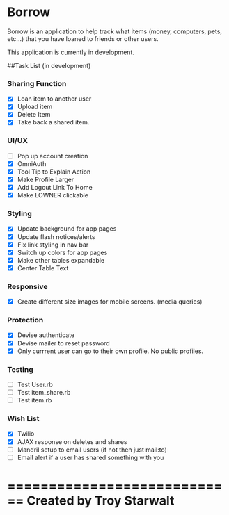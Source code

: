 # Borrow  

Borrow is an application to help track what items (money, computers, pets, etc...) that you have loaned to friends or other users. 

This application is currently in development.

##Task List (in development)

### Sharing Function
- [x] Loan item to another user
- [x] Upload item
- [x] Delete Item
- [x] Take back a shared item.

### UI/UX
- [ ] Pop up account creation
- [x] OmniAuth
- [x] Tool Tip to Explain Action
- [x] Make Profile Larger
- [x] Add Logout Link To Home
- [x] Make LOWNER clickable

### Styling
- [x] Update background for app pages
- [x] Update flash notices/alerts
- [x] Fix link styling in nav bar
- [x] Switch up colors for app pages
- [x] Make other tables expandable
- [x] Center Table Text

### Responsive
- [x] Create different size images for mobile screens. (media queries)

### Protection
- [x] Devise authenticate
- [x] Devise mailer to reset password
- [x] Only currrent user can go to their own profile. No public profiles.

### Testing
- [ ] Test User.rb
- [ ] Test item_share.rb
- [ ] Test item.rb

### Wish List
- [x] Twilio
- [x] AJAX response on deletes and shares
- [ ] Mandril setup to email users (if not then just mail:to)
- [ ] Email alert if a user has shared something with you

============================
Created by Troy Starwalt
============================